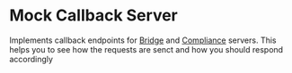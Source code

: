 # Mock Callback Server

Implements callback endpoints for  [Bridge](https://github.com/stellar/bridge-server/blob/master/readme_bridge.md) and   [Compliance](https://github.com/stellar/bridge-server/blob/master/readme_compliance.md) servers. This helps you to see how the requests are senct and how you should respond accordingly
